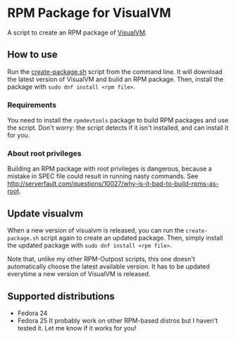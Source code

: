# RPM Package for VisualVM
A script to create an RPM package of [VisualVM](https://visualvm.github.io/).

## How to use
Run the [create-package.sh](https://github.com/RPM-Outpost/visualvm/blob/master/create-package.sh) script from the command line.
It will download the latest version of VisualVM and build an RPM package.
Then, install the package with `sudo dnf install <rpm file>`.

### Requirements
You need to install the `rpmdevtools` package to build RPM packages and use the script.
Don't worry: the script detects if it isn't installed, and can install it for you.

### About root privileges
Building an RPM package with root privileges is dangerous, because a mistake in SPEC file could result in running nasty commands.
See http://serverfault.com/questions/10027/why-is-it-bad-to-build-rpms-as-root.

## Update visualvm
When a new version of visualvm is released, you can run the `create-package.sh` script again to create an updated package.
Then, simply install the updated package with `sudo dnf install <rpm file>`.  

Note that, unlike my other RPM-Outpost scripts, this one doesn't automatically choose the latest available version.
It has to be updated everytime a new version of VisualVM is released.

## Supported distributions
- Fedora 24
- Fedora 25
It probably work on other RPM-based distros but I haven't tested it. Let me know if it works for you!
